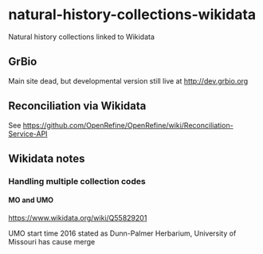 # natural-history-collections-wikidata

Natural history collections linked to Wikidata

## GrBio

Main site dead, but developmental version still live at http://dev.grbio.org

## Reconciliation via Wikidata

See https://github.com/OpenRefine/OpenRefine/wiki/Reconciliation-Service-API


## Wikidata notes

### Handling multiple collection codes

#### MO and UMO

https://www.wikidata.org/wiki/Q55829201

UMO
start time
2016
stated as
Dunn-Palmer Herbarium, University of Missouri
has cause
merge




